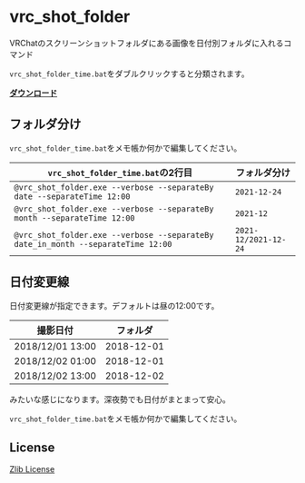 # vrc_shot_folder

VRChatのスクリーンショットフォルダにある画像を日付別フォルダに入れるコマンド

`vrc_shot_folder_time.bat`をダブルクリックすると分類されます。

**[ダウンロード](https://github.com/Narazaka/vrc_shot_folder/releases)**

## フォルダ分け

`vrc_shot_folder_time.bat`をメモ帳か何かで編集してください。

|`vrc_shot_folder_time.bat`の2行目|フォルダ分け|
|--|--|
|`@vrc_shot_folder.exe --verbose --separateBy date --separateTime 12:00`|`2021-12-24`|
|`@vrc_shot_folder.exe --verbose --separateBy month --separateTime 12:00`|`2021-12`|
|`@vrc_shot_folder.exe --verbose --separateBy date_in_month --separateTime 12:00`|`2021-12/2021-12-24`|

## 日付変更線

日付変更線が指定できます。デフォルトは昼の12:00です。

|撮影日付|フォルダ|
|--|--|
|2018/12/01 13:00|2018-12-01|
|2018/12/02 01:00|2018-12-01|
|2018/12/02 13:00|2018-12-02|

みたいな感じになります。深夜勢でも日付がまとまって安心。

`vrc_shot_folder_time.bat`をメモ帳か何かで編集してください。

## License

[Zlib License](https://narazaka.net/license/Zlib?2019)
